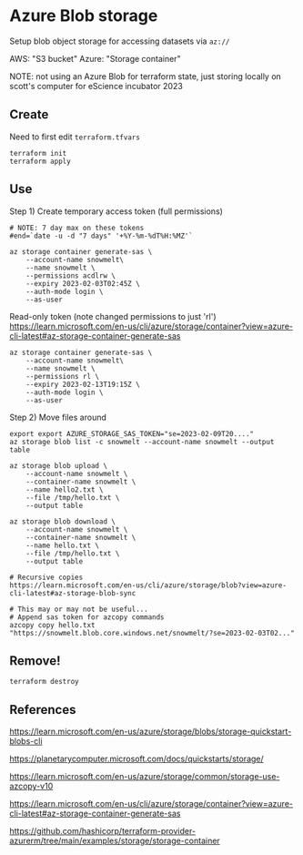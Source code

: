 # Azure Blob storage

Setup blob object storage for accessing datasets via `az://`

AWS: "S3 bucket"
Azure: "Storage container"


NOTE: not using an Azure Blob for terraform state, just storing locally on scott's computer for eScience incubator 2023

## Create

Need to first edit `terraform.tfvars`

```
terraform init
terraform apply
```

## Use

Step 1) Create temporary access token (full permissions)
```
# NOTE: 7 day max on these tokens
#end=`date -u -d "7 days" '+%Y-%m-%dT%H:%MZ'`

az storage container generate-sas \
    --account-name snowmelt\
    --name snowmelt \
    --permissions acdlrw \
    --expiry 2023-02-03T02:45Z \
    --auth-mode login \
    --as-user
```

Read-only token (note changed permissions to just 'rl')
https://learn.microsoft.com/en-us/cli/azure/storage/container?view=azure-cli-latest#az-storage-container-generate-sas
```
az storage container generate-sas \
    --account-name snowmelt\
    --name snowmelt \
    --permissions rl \
    --expiry 2023-02-13T19:15Z \
    --auth-mode login \
    --as-user
```

Step 2) Move files around
```
export export AZURE_STORAGE_SAS_TOKEN="se=2023-02-09T20...."
az storage blob list -c snowmelt --account-name snowmelt --output table

az storage blob upload \
    --account-name snowmelt \
    --container-name snowmelt \
    --name hello2.txt \
    --file /tmp/hello.txt \
    --output table

az storage blob download \
    --account-name snowmelt \
    --container-name snowmelt \
    --name hello.txt \
    --file /tmp/hello.txt \
    --output table

# Recursive copies
https://learn.microsoft.com/en-us/cli/azure/storage/blob?view=azure-cli-latest#az-storage-blob-sync

# This may or may not be useful...
# Append sas token for azcopy commands
azcopy copy hello.txt "https://snowmelt.blob.core.windows.net/snowmelt/?se=2023-02-03T02..."
```

## Remove!
```
terraform destroy
```


## References

https://learn.microsoft.com/en-us/azure/storage/blobs/storage-quickstart-blobs-cli

https://planetarycomputer.microsoft.com/docs/quickstarts/storage/

https://learn.microsoft.com/en-us/azure/storage/common/storage-use-azcopy-v10

https://learn.microsoft.com/en-us/cli/azure/storage/container?view=azure-cli-latest#az-storage-container-generate-sas

https://github.com/hashicorp/terraform-provider-azurerm/tree/main/examples/storage/storage-container
